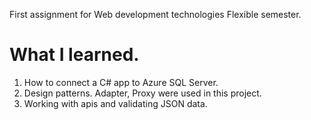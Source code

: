 First assignment for Web development technologies Flexible semester.

# What I learned.
1. How to connect a C# app to Azure SQL Server.
2. Design patterns. Adapter, Proxy were used in this project.
3. Working with apis and validating JSON data.
